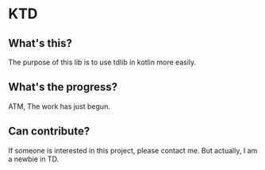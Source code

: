 # KTD

## What's this?

The purpose of this lib is to use tdlib in kotlin more easily.


## What's the progress?

ATM, The work has just begun.

## Can contribute?

If someone is interested in this project, please contact me.
But actually, I am a newbie in TD.